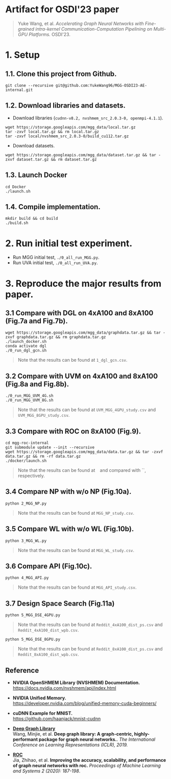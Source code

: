 # Artifact for OSDI'23 paper 
> Yuke Wang, et al. *Accelerating Graph Neural Networks with Fine-grained intra-kernel Communication-Computation Pipelining on Multi-GPU Platforms.* OSDI'23.

# 1. Setup

## 1.1. Clone this project from Github.
```
git clone --recursive git@github.com:YukeWang96/MGG-OSDI23-AE-internal.git
```

## 1.2. Download libraries and datasets.
+ Download libraries (`cudnn-v8.2, nvshmem_src_2.0.3-0, openmpi-4.1.1`).
```
wget https://storage.googleapis.com/mgg_data/local.tar.gz
tar -zxvf local.tar.gz && rm local.tar.gz
tar -zxvf local/nvshmem_src_2.0.3-0/build_cu112.tar.gz
```
+ Download datasets. 
```
wget https://storage.googleapis.com/mgg_data/dataset.tar.gz && tar -zxvf dataset.tar.gz && rm dataset.tar.gz
```

## 1.3. Launch Docker 
```
cd Docker 
./launch.sh
```

## 1.4. Compile implementation.
```
mkdir build && cd build
./build.sh
```
# 2. Run initial test experiment.
+ Run MGG initial test, `./0_all_run_MGG.py`.
+ Run UVA initial test, `./0_all_run_UVA.py`.


# 3. Reproduce the major results from paper.

## 3.1 Compare with DGL on 4xA100 and 8xA100 (Fig.7a and Fig.7b).
```
wget https://storage.googleapis.com/mgg_data/graphdata.tar.gz && tar -zxvf graphdata.tar.gz && rm graphdata.tar.gz
./launch_docker.sh
conda activate dgl
./0_run_dgl_gcn.sh
```
> Note that the results can be found at `1_dgl_gcn.csv`.


## 3.2 Compare with UVM on 4xA100 and 8xA100 (Fig.8a and Fig.8b).
```
./0_run_MGG_UVM_4G.sh
./0_run_MGG_UVM_8G.sh
```
> Note that the results can be found at `UVM_MGG_4GPU_study.csv` and `UVM_MGG_8GPU_study.csv`.


## 3.3 Compare with ROC on 8xA100 (Fig.9).
```
cd mgg-roc-internal
git submodule update --init --recursive
wget https://storage.googleapis.com/mgg_data/data.tar.gz && tar -zxvf data.tar.gz && rm -rf data.tar.gz
./docker/launch.sh
```
> Note that the results can be found at ` ` and compared with ``, respectively.

## 3.4 Compare NP with w/o NP (Fig.10a).
```
python 2_MGG_NP.py
```
> Note that the results can be found at `MGG_NP_study.csv`.

## 3.5 Compare WL with w/o WL (Fig.10b).
```
python 3_MGG_WL.py
```
> Note that the results can be found at `MGG_WL_study.csv`.

## 3.6 Compare API (Fig.10c).
```
python 4_MGG_API.py
```
> Note that the results can be found at `MGG_API_study.csv`.

## 3.7 Design Space Search (Fig.11a)
```
python 5_MGG_DSE_4GPU.py
```
> Note that the results can be found at `Reddit_4xA100_dist_ps.csv` and `Reddit_4xA100_dist_wpb.csv`.

```
python 5_MGG_DSE_8GPU.py
```
> Note that the results can be found at `Reddit_8xA100_dist_ps.csv` and `Reddit_8xA100_dist_wpb.csv`.

## Reference
* **NVIDIA OpenSHMEM Library (NVSHMEM) Documentation.** <br>
https://docs.nvidia.com/nvshmem/api/index.html

* **NVIDIA Unified Memory.** <br>
https://developer.nvidia.com/blog/unified-memory-cuda-beginners/

* **cuDNN Example for MNIST.** <br>
https://github.com/haanjack/mnist-cudnn

* [**Deep Graph Library**](https://github.com/dmlc/dgl) <br>
Wang, Minjie, et al. 
**Deep graph library: A graph-centric, highly-performant package for graph neural networks.**. *The International Conference on Learning Representations (ICLR), 2019.*

* [**ROC**](https://github.com/jiazhihao/ROC) <br>
Jia, Zhihao, et al. 
**Improving the accuracy, scalability, and performance of graph neural networks with roc.** *Proceedings of Machine Learning and Systems 2 (2020): 187-198*.

